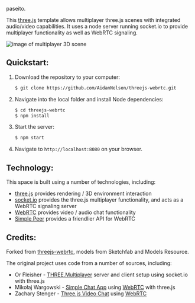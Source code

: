 paseito.

This [three.js](threejs.org) template allows multiplayer three.js scenes with integrated audio/video capabilities.  It uses a node server running socket.io to provide multiplayer functionality as well as WebRTC signaling.

![image of multiplayer 3D scene](/docs/images/threejs-webrtc.gif)

## Quickstart:

1. Download the repository to your computer:
   ```bash
   $ git clone https://github.com/AidanNelson/threejs-webrtc.git
   ```
2. Navigate into the local folder and install Node dependencies:
   ```bash
   $ cd threejs-webrtc
   $ npm install
   ```
3. Start the server:
   ```bash
   $ npm start
   ```
4. Navigate to `http://localhost:8080` on your browser.

## Technology:

This space is built using a number of technologies, including:

* [three.js](https://threejs.org/) provides rendering / 3D environment interaction
* [socket.io](https://socket.io/) provides the three.js multiplayer functionality, and acts as a WebRTC signaling server
* [WebRTC](https://developer.mozilla.org/en-US/docs/Web/API/WebRTC_API) provides video / audio chat functionality
* [Simple Peer](https://github.com/feross/simple-peer) provides a friendlier API for WebRTC

## Credits:

Forked from [threejs-webrtc](https://github.com/AidanNelson/threejs-webrtc), models from Sketchfab and Models Resource.

The original project uses code from a number of sources, including:

* Or Fleisher - [THREE.Multiplayer](https://github.com/juniorxsound/THREE.Multiplayer) server and client setup using socket.io with three.js
* Mikołaj Wargowski - [Simple Chat App](https://github.com/Miczeq22/simple-chat-app) using [WebRTC](https://developer.mozilla.org/en-US/docs/Web/API/WebRTC_API) with three.js
* Zachary Stenger - [Three.js Video Chat](https://github.com/zacharystenger/three-js-video-chat) using [WebRTC](https://developer.mozilla.org/en-US/docs/Web/API/WebRTC_API)

